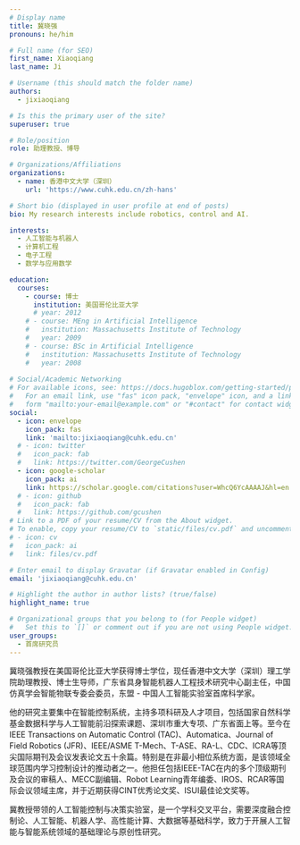 ```yaml
---
# Display name
title: 冀晓强
pronouns: he/him

# Full name (for SEO)
first_name: Xiaoqiang
last_name: Ji

# Username (this should match the folder name)
authors:
  - jixiaoqiang

# Is this the primary user of the site?
superuser: true

# Role/position
role: 助理教授、博导

# Organizations/Affiliations
organizations:
  - name: 香港中文大学（深圳）
    url: 'https://www.cuhk.edu.cn/zh-hans'

# Short bio (displayed in user profile at end of posts)
bio: My research interests include robotics, control and AI.

interests:
  - 人工智能与机器人
  - 计算机工程
  - 电子工程
  - 数学与应用数学

education:
  courses:
    - course: 博士
      institution: 美国哥伦比亚大学
      # year: 2012
    # - course: MEng in Artificial Intelligence
    #   institution: Massachusetts Institute of Technology
    #   year: 2009
    # - course: BSc in Artificial Intelligence
    #   institution: Massachusetts Institute of Technology
    #   year: 2008
    
# Social/Academic Networking
# For available icons, see: https://docs.hugoblox.com/getting-started/page-builder/#icons
#   For an email link, use "fas" icon pack, "envelope" icon, and a link in the
#   form "mailto:your-email@example.com" or "#contact" for contact widget.
social:
  - icon: envelope
    icon_pack: fas
    link: 'mailto:jixiaoqiang@cuhk.edu.cn'
  # - icon: twitter
  #   icon_pack: fab
  #   link: https://twitter.com/GeorgeCushen
  - icon: google-scholar
    icon_pack: ai
    link: https://scholar.google.com/citations?user=WhcQ6YcAAAAJ&hl=en
  # - icon: github
  #   icon_pack: fab
  #   link: https://github.com/gcushen
# Link to a PDF of your resume/CV from the About widget.
# To enable, copy your resume/CV to `static/files/cv.pdf` and uncomment the lines below.
# - icon: cv
#   icon_pack: ai
#   link: files/cv.pdf

# Enter email to display Gravatar (if Gravatar enabled in Config)
email: 'jixiaoqiang@cuhk.edu.cn'

# Highlight the author in author lists? (true/false)
highlight_name: true

# Organizational groups that you belong to (for People widget)
#   Set this to `[]` or comment out if you are not using People widget.
user_groups:
  - 首席研究员
---
```


冀晓强教授在美国哥伦比亚大学获得博士学位，现任香港中文大学（深圳）理工学院助理教授、博士生导师，广东省具身智能机器人工程技术研究中心副主任，中国仿真学会智能物联专委会委员，东盟 - 中国人工智能实验室首席科学家。

他的研究主要集中在智能控制系统，主持多项科研及人才项目，包括国家自然科学基金数据科学与人工智能前沿探索课题、深圳市重大专项、广东省面上等。至今在IEEE Transactions on Automatic Control (TAC)、Automatica、Journal of Field Robotics (JFR)、IEEE/ASME T-Mech、T-ASE、RA-L、CDC、ICRA等顶尖国际期刊及会议发表论文五十余篇。特别是在非最小相位系统方面，是该领域全球范围内学习控制设计的推动者之一。他担任包括IEEE-TAC在内的多个顶级期刊及会议的审稿人、MECC副编辑、Robot Learning青年编委、IROS、RCAR等国际会议领域主席，并于近期获得CINT优秀论文奖、ISUI最佳论文奖等。

冀教授带领的人工智能控制与决策实验室，是一个学科交叉平台，需要深度融合控制论、人工智能、机器人学、高性能计算、大数据等基础科学，致力于开展人工智能与智能系统领域的基础理论与原创性研究。